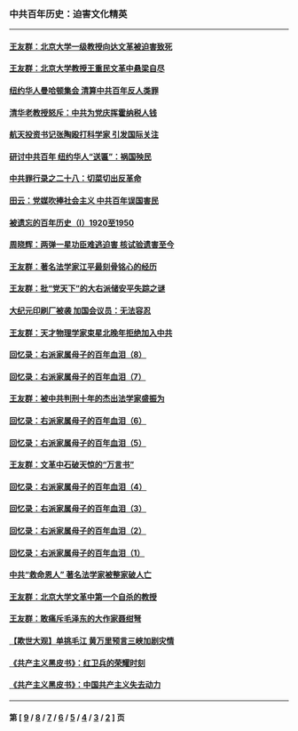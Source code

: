 ### 中共百年历史：迫害文化精英
---
#### [王友群：北京大学一级教授向达文革被迫害致死](../../pages/nf1176111/n13150966.md?08110430) 
#### [王友群：北京大学教授王重民文革中悬梁自尽](../../pages/nf1176111/n13084645.md?08110430) 
#### [纽约华人曼哈顿集会 清算中共百年反人类罪](../../pages/nf1176111/n13084157.md?08110430) 
#### [清华老教授怒斥：中共为党庆挥霍纳税人钱](../../pages/nf1176111/n13071430.md?08110430) 
#### [航天投资书记张陶殴打科学家 引发国际关注](../../pages/nf1176111/n13069132.md?08110430) 
#### [研讨中共百年 纽约华人“送匾”：祸国殃民](../../pages/nf1176111/n13057367.md?08110430) 
#### [中共罪行录之二十八：切菜切出反革命](../../pages/nf1176111/n13030600.md?08110430) 
#### [田云：党媒吹捧社会主义 中共百年误国害民](../../pages/nf1176111/n13006682.md?08110430) 
#### [被遗忘的百年历史（I）1920至1950](../../pages/nf1176111/n12986411.md?08110430) 
#### [周晓辉：两弹一星功臣难逃迫害 核试验遗害至今](../../pages/nf1176111/n12974997.md?08110430) 
#### [王友群：著名法学家江平最刻骨铭心的经历](../../pages/nf1176111/n12970787.md?08110430) 
#### [王友群：批“党天下”的大右派储安平失踪之谜](../../pages/nf1176111/n12954229.md?08110430) 
#### [大纪元印刷厂被袭 加国会议员：无法容忍](../../pages/nf1176111/n12883028.md?08110430) 
#### [王友群：天才物理学家束星北晚年拒绝加入中共](../../pages/nf1176111/n12792913.md?08110430) 
#### [回忆录：右派家属母子的百年血泪（8）](../../pages/nf1176111/n12706196.md?08110430) 
#### [回忆录：右派家属母子的百年血泪（7）](../../pages/nf1176111/n12706191.md?08110430) 
#### [王友群：被中共判刑十年的杰出法学家盛振为](../../pages/nf1176111/n12706141.md?08110430) 
#### [回忆录：右派家属母子的百年血泪（6）](../../pages/nf1176111/n12698863.md?08110430) 
#### [回忆录：右派家属母子的百年血泪（5）](../../pages/nf1176111/n12692515.md?08110430) 
#### [王友群：文革中石破天惊的“万言书”](../../pages/nf1176111/n12690994.md?08110430) 
#### [回忆录：右派家属母子的百年血泪（4）](../../pages/nf1176111/n12686410.md?08110430) 
#### [回忆录：右派家属母子的百年血泪（3）](../../pages/nf1176111/n12683820.md?08110430) 
#### [回忆录：右派家属母子的百年血泪（2）](../../pages/nf1176111/n12679738.md?08110430) 
#### [回忆录：右派家属母子的百年血泪（1）](../../pages/nf1176111/n12678112.md?08110430) 
#### [中共“救命恩人” 著名法学家被整家破人亡](../../pages/nf1176111/n12658168.md?08110430) 
#### [王友群：北京大学文革中第一个自杀的教授](../../pages/nf1176111/n12632697.md?08110430) 
#### [王友群：敢痛斥毛泽东的大作家聂绀弩](../../pages/nf1176111/n12384788.md?08110430) 
#### [【欺世大观】单挑毛江 黄万里预言三峡加剧灾情](../../pages/nf1176111/n12357101.md?08110430) 
#### [《共产主义黑皮书》：红卫兵的荣耀时刻](../../pages/nf1176111/n12190329.md?08110430) 
#### [《共产主义黑皮书》：中国共产主义失去动力](../../pages/nf1176111/n12168749.md?08110430) 

---
#### 第 [ [9](./9.md?08110430) / [8](./8.md?08110430) / [7](./7.md?08110430) / [6](./6.md?08110430) / [5](./5.md?08110430) / [4](./4.md?08110430) / [3](./3.md?08110430) / [2](./2.md?08110430) ] 页
